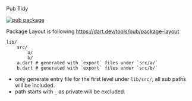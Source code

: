 Pub Tidy

[![pub package](https://img.shields.io/pub/v/pubtidy.svg)](https://pub.dev/packages/pubtidy)

Package Layout is following https://dart.dev/tools/pub/package-layout

```
lib/
    src/
        a/
        b/
    a.dart # generated with `export` files under `src/a/` 
    b.dart # generated with `export` files under `src/b/`
```

* only generate entry file for the first level under `lib/src/`, all sub paths will be included.
* path starts with `_` as private will be excluded.